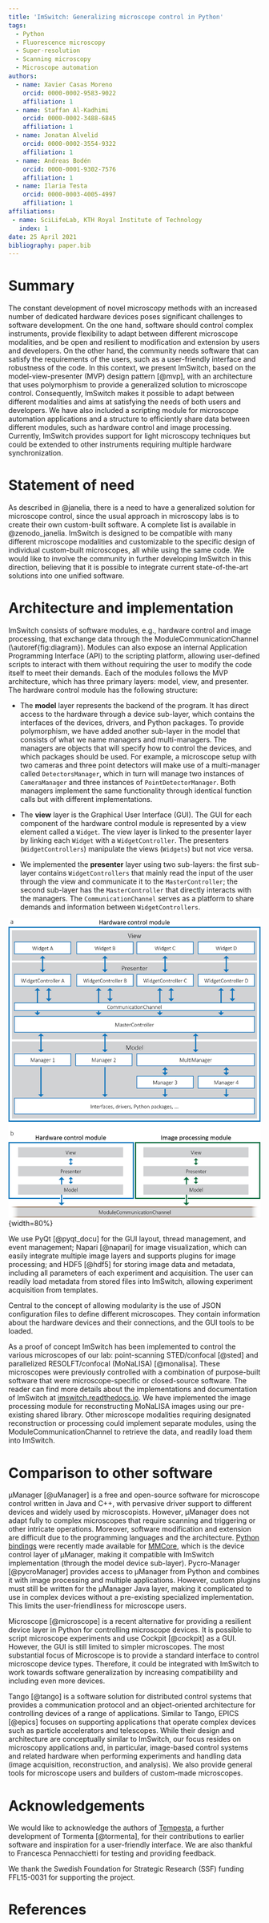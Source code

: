 ```yaml
---
title: 'ImSwitch: Generalizing microscope control in Python'
tags:
  - Python
  - Fluorescence microscopy
  - Super-resolution
  - Scanning microscopy
  - Microscope automation
authors:
  - name: Xavier Casas Moreno
    orcid: 0000-0002-9583-9022
    affiliation: 1
  - name: Staffan Al-Kadhimi
    orcid: 0000-0002-3488-6845
    affiliation: 1
  - name: Jonatan Alvelid
    orcid: 0000-0002-3554-9322
    affiliation: 1
  - name: Andreas Bodén
    orcid: 0000-0001-9302-7576
    affiliation: 1
  - name: Ilaria Testa
    orcid: 0000-0003-4005-4997
    affiliation: 1
affiliations:
 - name: SciLifeLab, KTH Royal Institute of Technology
   index: 1
date: 25 April 2021
bibliography: paper.bib
---
```


# Summary
The constant development of novel microscopy methods with an increased number of dedicated hardware devices poses significant challenges to software development. On the one hand, software should control complex instruments, provide flexibility to adapt between different microscope modalities, and be open and resilient to modification and extension by users and developers. On the other hand, the community needs software that can satisfy the requirements of the users, such as a user-friendly interface and robustness of the code. In this context, we present ImSwitch, based on the model-view-presenter (MVP) design pattern [@mvp], with an architecture that uses polymorphism to provide a generalized solution to microscope control. Consequently, ImSwitch makes it possible to adapt between different modalities and aims at satisfying the needs of both users and developers. We have also included a scripting module for microscope automation applications and a structure to efficiently share data between different modules, such as hardware control and image processing. Currently, ImSwitch provides support for light microscopy techniques but could be extended to other instruments requiring multiple hardware synchronization.

# Statement of need
As described in @janelia, there is a need to have a generalized solution for microscope control, since the usual approach in microscopy labs is to create their own custom-built software. A complete list is available in @zenodo_janelia. ImSwitch is designed to be compatible with many different microscope modalities and customizable to the specific design of individual custom-built microscopes, all while using the same code. We would like to involve the community in further developing ImSwitch in this direction, believing that it is possible to integrate current state-of-the-art solutions into one unified software. 

# Architecture and implementation
ImSwitch consists of software modules, e.g., hardware control and image processing, that exchange data through the ModuleCommunicationChannel (\autoref{fig:diagram}). Modules can also expose an internal Application Programming Interface (API) to the scripting platform, allowing user-defined scripts to interact with them without requiring the user to modify the code itself to meet their demands. Each of the modules follows the MVP architecture, which has three primary layers: model, view, and presenter. The hardware control module has the following structure:

* The **model** layer represents the backend of the program. It has direct access to the hardware through a device sub-layer, which contains the interfaces of the devices, drivers, and Python packages. To provide polymorphism, we have added another sub-layer in the model that consists of what we name managers and multi-managers. The managers are objects that will specify how to control the devices, and which packages should be used. For example, a microscope setup with two cameras and three point detectors will make use of a multi-manager called `DetectorsManager`, which in turn will manage two instances of `CameraManager` and three instances of `PointDetectorManager`. Both managers implement the same functionality through identical function calls but with different implementations.

* The **view** layer is the Graphical User Interface (GUI). The GUI for each component of the hardware control module is represented by a view element called a `Widget`. The view layer is linked to the presenter layer by linking each `Widget` with a `WidgetController`. The presenters (`WidgetControllers`) manipulate the views (`Widgets`) but not vice versa.

* We implemented the **presenter** layer using two sub-layers: the first sub-layer contains `WidgetControllers` that mainly read the input of the user through the view and communicate it to the `MasterController`; the second sub-layer has the `MasterController` that directly interacts with the managers. The `CommunicationChannel` serves as a platform to share demands and information between `WidgetControllers`.

![Architecture of ImSwitch \label{fig:diagram}](diagram.png){width=80%}

We use PyQt [@pyqt_docu] for the GUI layout, thread management, and event management; Napari [@napari] for image visualization, which can easily integrate multiple image layers and supports plugins for image processing; and HDF5 [@hdf5] for storing image data and metadata, including all parameters of each experiment and acquisition. The user can readily load metadata from stored files into ImSwitch, allowing experiment acquisition from templates.

Central to the concept of allowing modularity is the use of JSON configuration files to define different microscopes. They contain information about the hardware devices and their connections, and the GUI tools to be loaded.

As a proof of concept ImSwitch has been implemented to control the various microscopes of our lab: point-scanning STED/confocal [@sted] and parallelized RESOLFT/confocal (MoNaLISA) [@monalisa]. These microscopes were previously controlled with a combination of purpose-built software that were microscope-specific or closed-source software. The reader can find more details about the implementations and documentation of ImSwitch at [imswitch.readthedocs.io](https://imswitch.readthedocs.io). We have implemented the image processing module for reconstructing MoNaLISA images using our pre-existing shared library. Other microscope modalities requiring designated reconstruction or processing could implement separate modules, using the ModuleCommunicationChannel to retrieve the data, and readily load them into ImSwitch.

# Comparison to other software
µManager [@uManager] is a free and open-source software for microscope control written in Java and C++, with pervasive driver support to different devices and widely used by microscopists. However, µManager does not adapt fully to complex microscopes that require scanning and triggering or other intricate operations. Moreover, software modification and extension are difficult due to the programming languages and the architecture. [Python bindings](https://pypi.org/project/pymmcore/) were recently made available for [MMCore](https://valelab4.ucsf.edu/~MM/doc/MMCore/html/class_c_m_m_core.html), which is the device control layer of µManager, making it compatible with ImSwitch implementation (through the model device sub-layer). Pycro-Manager [@pycroManager] provides access to µManager from Python and combines it with image processing and multiple applications. However, custom plugins must still be written for the µManager Java layer, making it complicated to use in complex devices without a pre-existing specialized implementation. This limits the user-friendliness for microscope users. 

Microscope [@microscope] is a recent alternative for providing a resilient device layer in Python for controlling microscope devices. It is possible to script microscope experiments and use Cockpit [@cockpit] as a GUI. However, the GUI is still limited to simpler microscopes. The most substantial focus of Microscope is to provide a standard interface to control microscope device types. Therefore, it could be integrated with ImSwitch to work towards software generalization by increasing compatibility and including even more devices.

Tango [@tango] is a software solution for distributed control systems that provides a communication protocol and an object-oriented architecture for controlling devices of a range of applications. Similar to Tango, EPICS [@epics] focuses on supporting applications that operate complex devices such as particle accelerators and telescopes. While their design and architecture are conceptually similar to ImSwitch, our focus resides on microscopy applications and, in particular, image-based control systems and related hardware when performing experiments and handling data (image acquisition, reconstruction, and analysis). We also provide general tools for microscope users and builders of custom-made microscopes.

# Acknowledgements
We would like to acknowledge the authors of [Tempesta](https://github.com/TestaLab/Tempesta), a further development of Tormenta [@tormenta], for their contributions to earlier software and inspiration for a user-friendly interface. We are also thankful to Francesca Pennacchietti for testing and providing feedback.

We thank the Swedish Foundation for Strategic Research (SSF) funding FFL15-0031 for supporting the project.

# References
